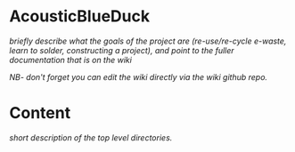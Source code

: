 # AcousticBlueDuck

*briefly describe what the goals of the project are (re-use/re-cycle e-waste, learn to solder, constructing a project), and point to the fuller documentation that is on the wiki*

*NB- don't forget you can edit the wiki directly via the wiki github repo.*

# Content

*short description of the top level directories.*



